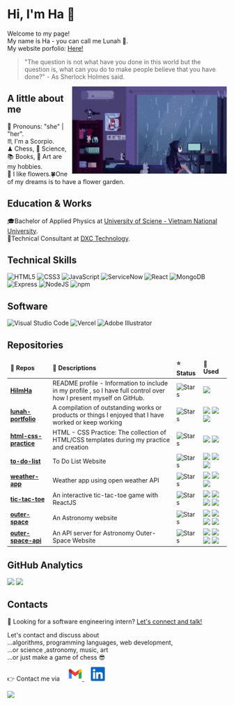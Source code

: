 # Hi, I'm Ha 👋

Welcome to my page!\
My name is Ha - you can call me Lunah 🌙.\
My website porfolio:
<a href="https://www.linkedin.com/in/ngoc-ha-phan-a67a5b277/"> Here!</a>

> "The question is not what have you done in this world but the question is, what can you do to make people believe that you have done?" - As Sherlock Holmes said.

<img padding="20px" align='right' src="img/pixel-girl-in-room.gif" weight="200px" height="200px">

## A little about me

🎀 Pronouns: "she" | "her".\
♏ I'm a Scorpio.\
♟ Chess, 💫 Science, 📚 Books, 🎨 Art are my hobbies.\
🌺 I like flowers.🍀One of my dreams is to have a flower garden.

## Education & Works

🎓Bachelor of Applied Physics at [University of Sciene - Vietnam National University][hcmus].\
💼Technical Consultant at [DXC Technology][dxc].

[hcmus]: https://www.hcmus.edu.vn/
[dxc]: https://dxc.com/us/en

## Technical Skills

![HTML5](https://img.shields.io/static/v1?label=&message=HTML5&color=orange&logo=html5&logoColor=black&style=for-the-badge)
![CSS3](https://img.shields.io/static/v1?label=&message=CSS3&color=blue&logo=css3&logoColor=black&style=for-the-badge)
![JavaScript](https://img.shields.io/static/v1?label=&message=Javascript&color=yellow&logo=javascript&logoColor=black&style=for-the-badge)
![ServiceNow](https://img.shields.io/static/v1?label=&message=Service-Now&color=brightgreen&logo=now&logoColor=black&style=for-the-badge)
![React](https://img.shields.io/static/v1?label=&message=react&color=blue&logo=react&logoColor=white&style=for-the-badge)
![MongoDB](https://img.shields.io/static/v1?label=&message=mongodb&color=green&logo=mongodb&logoColor=white&style=for-the-badge)
![Express](https://img.shields.io/static/v1?label=&message=express&color=yellow&logo=express&logoColor=white&style=for-the-badge)
![NodeJS](https://img.shields.io/static/v1?label=&message=nodejs&color=green&logo=nodedotjs&logoColor=white&style=for-the-badge)
![npm](https://img.shields.io/static/v1?label=&message=npm&color=red&logo=npm&logoColor=white&style=for-the-badge)


## Software

![Visual Studio Code](https://img.shields.io/static/v1?label=&message=Visual-Studio-Code&color=blue&logo=visualstudiocode&logoColor=white&style=for-the-badge)
![Vercel](https://img.shields.io/static/v1?label=&message=vercel&color=black&logo=vercel&logoColor=white&style=for-the-badge)
![Adobe Illustrator](https://img.shields.io/static/v1?label=&message=Adobe-Illustrator&color=yellow&logo=adobeillustrator&logoColor=white&style=for-the-badge)


## Repositories

<table>
  <thead>
    <tr>
      <td><b>🎁 Repos</b></td>
      <td><b>🌸 Descriptions</b></td>
      <td><b>⭐ Status</b></td>
      <td><b> 🌻 Used</b></td>
    </tr>
  </thead>
  <tbody>
    <tr>
      <td><a href="https://github.com/HiImHa/hiimha"><b>HiImHa</b></a></td>
      <td>README profile - Information to include in my profile , so I have full control over how I present myself on GitHub.</td>
      <td><img alt="Stars" src="https://img.shields.io/static/v1?label=status&message=work-in-progress&color=blue&&style=for-the-badge"/></td>
      <td>
        <img  src="https://img.shields.io/static/v1?label=&message=Markdown&color=white&logo=markdown&logoColor=black&style=plastic"/>
      </td>
     </tr>
    <tr>
      <td><a href="https://github.com/HiImHa/lunah-portfolio"><b>lunah-portfolio</b></a></td>
      <td>A compilation of outstanding works or products or things I enjoyed that I have worked or keep working</td>
      <td><img alt="Stars" src="https://img.shields.io/static/v1?label=status&message=work-in-progress&color=blue&&style=for-the-badge"/></td>
      <td>
        <img  src="https://img.shields.io/static/v1?label=&message=HTML5&color=orange&logo=html5&logoColor=black&style=plastic"/>
        <img src="https://img.shields.io/static/v1?label=&message=CSS3&color=blue&logo=css3&logoColor=black&style=plastic"/>
        <img src="https://img.shields.io/static/v1?label=&message=Javascript&color=yellow&logo=javascript&logoColor=black&style=plastic"/>
      </td>
     </tr>
     <tr>
      <td><a href="https://github.com/HiImHa/html-css-practice"><b>html-css-practice</b></a></td>
      <td>HTML - CSS Practice: The collection of HTML/CSS templates during my practice and creation</td>
      <td><img alt="Stars" src="https://img.shields.io/static/v1?label=status&message=work-in-progress&color=blue&&style=for-the-badge"/></td>
      <td>
        <img  src="https://img.shields.io/static/v1?label=&message=HTML5&color=orange&logo=html5&logoColor=black&style=plastic"/>
        <img src="https://img.shields.io/static/v1?label=&message=CSS3&color=blue&logo=css3&logoColor=black&style=plastic"/>
      </td>
     </tr>
     <tr>
      <td><a href="https://github.com/HiImHa/to-do-list"><b>to-do-list</b></a></td>
      <td>To Do List Website</td>
      <td><img alt="Stars" src="https://img.shields.io/static/v1?label=status&message=work-in-progress&color=blue&&style=for-the-badge"/></td>
      <td>
        <img  src="https://img.shields.io/static/v1?label=&message=HTML5&color=orange&logo=html5&logoColor=black&style=plastic"/>
        <img src="https://img.shields.io/static/v1?label=&message=CSS3&color=blue&logo=css3&logoColor=black&style=plastic"/>
        <img src="https://img.shields.io/static/v1?label=&message=Javascript&color=yellow&logo=javascript&logoColor=black&style=plastic"/>
      </td>
     </tr>
     <tr>
      <td><a href="https://github.com/HiImHa/weather-app"><b>weather-app</b></a></td>
      <td>Weather app using open weather API</td>
      <td><img alt="Stars" src="https://img.shields.io/static/v1?label=status&message=work-in-progress&color=blue&&style=for-the-badge"/></td>
      <td>
        <img  src="https://img.shields.io/static/v1?label=&message=HTML5&color=orange&logo=html5&logoColor=black&style=plastic"/>
        <img src="https://img.shields.io/static/v1?label=&message=CSS3&color=blue&logo=css3&logoColor=black&style=plastic"/>
        <img src="https://img.shields.io/static/v1?label=&message=Javascript&color=yellow&logo=javascript&logoColor=black&style=plastic"/>
      </td>
     </tr>
     <tr>
      <td><a href="https://github.com/HiImHa/tic-tac-toe"><b>tic-tac-toe</b></a></td>
      <td>An interactive tic-tac-toe game with ReactJS</td>
      <td><img alt="Stars" src="https://img.shields.io/static/v1?label=status&message=work-in-progress&color=blue&&style=for-the-badge"/></td>
      <td>
        <img  src="https://img.shields.io/static/v1?label=&message=HTML5&color=orange&logo=html5&logoColor=black&style=plastic"/>
        <img src="https://img.shields.io/static/v1?label=&message=CSS3&color=blue&logo=css3&logoColor=black&style=plastic"/>
        <img src="https://img.shields.io/static/v1?label=&message=Javascript&color=yellow&logo=javascript&logoColor=black&style=plastic"/>
        <img src="https://img.shields.io/static/v1?label=&message=React&color=blue&logo=react&logoColor=black&style=plastic"/>  
      </td>
     </tr>
     <tr>
      <td><a href="https://github.com/HiImHa/outer-space"><b>outer-space</b></a></td>
      <td>An Astronomy website</td>
      <td><img alt="Stars" src="https://img.shields.io/static/v1?label=status&message=work-in-progress&color=blue&&style=for-the-badge"/></td>
      <td>
        <img  src="https://img.shields.io/static/v1?label=&message=HTML5&color=orange&logo=html5&logoColor=black&style=plastic"/>
        <img src="https://img.shields.io/static/v1?label=&message=CSS3&color=blue&logo=css3&logoColor=black&style=plastic"/>
        <img src="https://img.shields.io/static/v1?label=&message=Javascript&color=yellow&logo=javascript&logoColor=black&style=plastic"/>
        <img src="https://img.shields.io/static/v1?label=&message=React&color=blue&logo=react&logoColor=black&style=plastic"/>  
      </td>
     </tr>
     <tr>
      <td><a href="https://github.com/HiImHa/outer-space-api"><b>outer-space-api</b></a></td>
      <td>An API server for Astronomy Outer-Space Website</td>
      <td><img alt="Stars" src="https://img.shields.io/static/v1?label=status&message=work-in-progress&color=blue&&style=for-the-badge"/></td>
      <td>
        <img  src="https://img.shields.io/static/v1?label=&message=Express&color=yellow&logo=express&logoColor=black&style=plastic"/>
        <img src="https://img.shields.io/static/v1?label=&message=MongoAtlas&color=green&logo=mongodb&logoColor=black&style=plastic"/>
        <img src="https://img.shields.io/static/v1?label=&message=NodeJS&color=green&logo=nodedotjs&logoColor=black&style=plastic"/>
        <img src="https://img.shields.io/static/v1?label=&message=npm&color=red&logo=npm&logoColor=black&style=plastic"/>  
      </td>
     </tr>
  </tbody>
</table>

## GitHub Analytics

<img height="180em" src="https://github-readme-stats-eight-theta.vercel.app/api?username=HiImHa&show_icons=true&theme=omni&include_all_commits=true&count_private=true"/>
<img height="180em" src="https://github-readme-stats-eight-theta.vercel.app/api/top-langs/?username=HiImHa&layout=compact&langs_count=8t&theme=omni"/>

## Contacts

📌 Looking for a software engineering intern?
<a href="https://www.linkedin.com/in/ha-phan-ngoc-lunah/">Let's connect and talk!</a>

Let's contact and discuss about\
...algorithms, programming languages, web development,\
...or science ,astronomy, music, art \
...or just make a game of chess 😎

👉 Contact me via &nbsp;&nbsp;&nbsp;
<span><a href="mailto:ngochaphan.work@gmail.com">
    <img height="32" alt="Mail" src="img/gmail.png"> 
</a>&nbsp;&nbsp;&nbsp;
<a href="https://www.linkedin.com/in/ha-phan-ngoc-lunah/">
    <img height="32" alt="LinkedIn" src="img/linkedin.png" />
</a></span>

<img src="https://komarev.com/ghpvc/?username=hiimha&color=ff69b4&?style=flat" />


